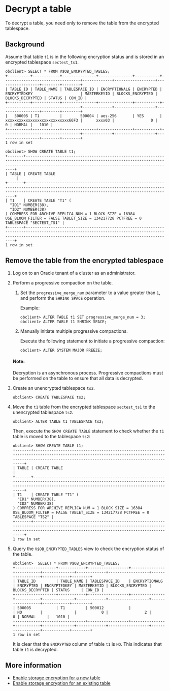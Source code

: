 # Decrypt a table

To decrypt a table, you need only to remove the table from the encrypted tablespace. 

## Background

Assume that table `t1` is in the following encryption status and is stored in an encrypted tablespace `sectest_ts1`. 

```shell
obclient> SELECT * FROM V$OB_ENCRYPTED_TABLES;
+----------+------------+---------------+---------------+-----------+----------------------------------+-------------+------------------+------------------+--------+--------+
| TABLE_ID | TABLE_NAME | TABLESPACE_ID | ENCRYPTIONALG | ENCRYPTED | ENCRYPTEDKEY                     | MASTERKEYID | BLOCKS_ENCRYPTED | BLOCKS_DECRYPTED | STATUS | CON_ID |
+----------+------------+---------------+---------------+-----------+----------------------------------+-------------+------------------+------------------+--------+--------+
|   500005 | T1         |        500004 | aes-256       | YES       | xxxxxxxxxxxxxxxxxxxxxxxxxxxx66F3 |      xxxx03 |                0 |                0 | NORMAL |   1010 |
+----------+------------+---------------+---------------+-----------+----------------------------------+-------------+------------------+------------------+--------+--------+
1 row in set

obclient> SHOW CREATE TABLE t1;
+-------+-------------------------------------------------------------------------------------------------------------------------------------------------------------------------------------------------------------+
| TABLE | CREATE TABLE
     |
+-------+-------------------------------------------------------------------------------------------------------------------------------------------------------------------------------------------------------------+
| T1    | CREATE TABLE "T1" (
  "ID1" NUMBER(38),
  "ID2" NUMBER(38)
) COMPRESS FOR ARCHIVE REPLICA_NUM = 1 BLOCK_SIZE = 16384 USE_BLOOM_FILTER = FALSE TABLET_SIZE = 134217728 PCTFREE = 0  TABLESPACE "SECTEST_TS1" |
+-------+-------------------------------------------------------------------------------------------------------------------------------------------------------------------------------------------------------------+
1 row in set
```

## Remove the table from the encrypted tablespace

1. Log on to an Oracle tenant of a cluster as an administrator. 

2. Perform a progressive compaction on the table. 

   1. Set the `progressive_merge_num` parameter to a value greater than `1`, and perform the `SHRINK SPACE` operation. 

      Example:

      ```shell
      obclient> ALTER TABLE t1 SET progressive_merge_num = 3;       
      obclient> ALTER TABLE t1 SHRINK SPACE;
      ```

   2. Manually initiate multiple progressive compactions. 

      Execute the following statement to initiate a progressive compaction:

      ```shell
      obclient> ALTER SYSTEM MAJOR FREEZE;
      ```

   <main id="notice" type='explain'>
      <h4>Note:</h4>
      <p>Decryption is an asynchronous process. Progressive compactions must be performed on the table to ensure that all data is decrypted. </p>
   </main>

3. Create an unencrypted tablespace `ts2`. 

   ```shell
   obclient> CREATE TABLESPACE ts2;
   ```

4. Move the `t1` table from the encrypted tablespace `sectest_ts1` to the unencrypted tablespace `ts2`. 

   ```shell
   obclient> ALTER TABLE t1 TABLESPACE ts2;
   ```

   Then, execute the `SHOW CREATE TABLE` statement to check whether the `t1` table is moved to the tablespace `ts2`: 

   ```shell
   obclient> SHOW CREATE TABLE t1;
   +-------+-----------------------------------------------------------------------------------------------------------------------------------------------------------------------------------------------------+
   | TABLE | CREATE TABLE                                                                                                                                                                                        |
   +-------+-----------------------------------------------------------------------------------------------------------------------------------------------------------------------------------------------------+
   | T1    | CREATE TABLE "T1" (
     "ID1" NUMBER(38),
     "ID2" NUMBER(38)
   ) COMPRESS FOR ARCHIVE REPLICA_NUM = 1 BLOCK_SIZE = 16384 USE_BLOOM_FILTER = FALSE TABLET_SIZE = 134217728 PCTFREE = 0  TABLESPACE "TS2" |
   +-------+-----------------------------------------------------------------------------------------------------------------------------------------------------------------------------------------------------+
   1 row in set
   ```

5. Query the `V$OB_ENCRYPTED_TABLES` view to check the encryption status of the table. 

   ```shell
   obclient>  SELECT * FROM V$OB_ENCRYPTED_TABLES;
   +------------------+------------+------------------+---------------+-----------+--------------+-------------+------------------+------------------+------------+--------+
   | TABLE_ID         | TABLE_NAME | TABLESPACE_ID    | ENCRYPTIONALG | ENCRYPTED | ENCRYPTEDKEY | MASTERKEYID | BLOCKS_ENCRYPTED | BLOCKS_DECRYPTED | STATUS     | CON_ID |
   +------------------+------------+------------------+---------------+-----------+--------------+-------------+------------------+------------------+------------+--------+
   | 500005           | T1         | 500012           |               | NO        |              |           0 |                2 |                0 | NORMAL     |   1010 |
   +------------------+------------+------------------+---------------+-----------+--------------+-------------+------------------+------------------+------------+--------+
   1 row in set
   ```

   It is clear that the `ENCRYPTED` column of table `t1` is `NO`. This indicates that table `t1` is decrypted. 

## More information

* [Enable storage encryption for a new table](1.configure-internal-storage-encryption-of-oracle-mode.md)
* [Enable storage encryption for an existing table](2.set-storage-encryption-for-existing-tables-of-oracle-mode.md)